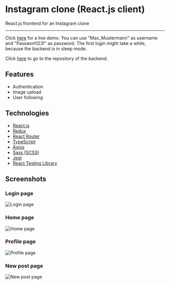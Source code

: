 # Instagram clone (React.js client)

React.js frontend for an Instagram clone

---

Click [here](https://simonehleringer.github.io/instagram-clone-react-client) for a live demo.
You can use "Max_Mustermann" as username and "Passwort123!" as password.
The first login might take a while, because the backend is in sleep mode.

Click [here](https://github.com/SimonEhleringer/instagram-clone-api) to go to the repository of the backend.

## Features

- Authentication
- Image upload
- User following

## Technologies

- [React.js](https://reactjs.org/)
- [Redux](https://redux.js.org/)
- [React Router](https://reactrouter.com/)
- [TypeScript](https://www.typescriptlang.org/)
- [Axios](https://github.com/axios/axios)
- [Sass (SCSS)](https://sass-lang.com/)
- [Jest](https://jestjs.io/)
- [React Testing Library](https://testing-library.com/docs/react-testing-library/intro/)

## Screenshots

### Login page

![Login page](https://user-images.githubusercontent.com/72859064/129342815-0ef839e1-7ebf-40ac-90f3-6a8cc869ddc3.png)

### Home page

![Home page](https://user-images.githubusercontent.com/72859064/129342817-c09b7bdf-e5a9-4a0e-9acc-7c70a21fa266.png)

### Profile page

![Profile page](https://user-images.githubusercontent.com/72859064/129342821-41366bd4-0363-49e8-9fcc-4f8707c27ef0.png)

### New post page

![New post page](https://user-images.githubusercontent.com/72859064/129342813-a3e7ebc1-58ff-44dc-8ff1-9828f9c0fa3d.png)
